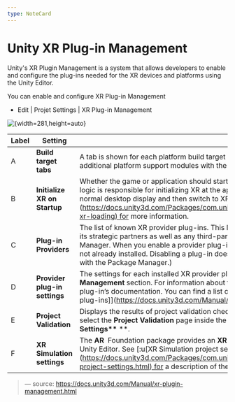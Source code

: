 ```yaml
---
type: NoteCard
---
```


# Unity XR Plug-in Management

Unity's XR Plugin Management is a system that allows developers to enable and configure the plug-ins needed for the XR devices and platforms using the Unity Editor.

You can enable and configure XR Plug-in Management

- Edit | Projet Settings | XR Plug-in Management

![{width=281,height=auto}](../attachments/xr-plugin-management.png)

| Label | Setting                       | Purpose                                                                                                                                                                                                                                                                                                                                                                                                                                                                                                                                                        |
| ----- | ----------------------------- | -------------------------------------------------------------------------------------------------------------------------------------------------------------------------------------------------------------------------------------------------------------------------------------------------------------------------------------------------------------------------------------------------------------------------------------------------------------------------------------------------------------------------------------------------------------- |
| A     | **Build target tabs**         | A tab is shown for each platform build target installed for the current Unity Editor. You can add additional platform support modules with the Unity Hub.                                                                                                                                                                                                                                                                                                                                                                                                      |
| B     | **Initialize XR on Startup**  | Whether the game or application should start in XR mode immediately. If disabled, then your application logic is responsible for initializing XR at the appropriate time. For example, your app could start with a normal desktop display and then switch to XR on demand. See [:u[Automatic XR loading]]\([https://docs.unity3d.com/Packages/com.unity.xr.management@4.3/manual/EndUser.html#automatic-xr-loading) for](<https://docs.unity3d.com/Packages/com.unity.xr.management@4.3/manual/EndUser.html#automatic-xr-loading)%C2%A0for>) more information. |
| C     | **Plug-in Providers**         | The list of known XR provider plug-ins. This list contains the plug-ins officially supported by Unity or its strategic partners as well as any third-party provider plug-ins you have installed with the Package Manager. When you enable a provider plug-in, Unity adds the associated package to the project if it is not already installed. Disabling a plug-in does not remove the package. (You can remove packages with the Package Manager.)                                                                                                            |
| D     | **Provider plug-in settings** | The settings for each installed XR provider plug-in appear in their own pages within the **XR Plug-in Management** section. For information about the available settings for a specific plug-in refer to that plug-in’s documentation. You can find a list of plug-ins and links to their documentation in [:u[Provider plug-ins]]\(<https://docs.unity3d.com/Manual/xr-support-packages.html#plug-ins>).                                                                                                                                                      |
| E     | **Project Validation**        | Displays the results of project validation checks for the plug-ins you have enabled. To view the checks, select the **Project Validation** page inside the **XR Plug-in Management** section of your **Project Settings\*\*** \*\*.                                                                                                                                                                                                                                                                                                                            |
| F     | **XR Simulation settings**    | The **AR**  Foundation package provides an **XR Simulation** feature, which lets you test AR **Scenes**  in the Unity Editor. See [:u[XR Simulation project settings]]\([https://docs.unity3d.com/Packages/com.unity.xr.arfoundation@5.0/manual/xr-simulation/simulation-project-settings.html) for](<https://docs.unity3d.com/Packages/com.unity.xr.arfoundation@5.0/manual/xr-simulation/simulation-project-settings.html)%C2%A0for>) a description of these settings and options.                                                                           |

> — source: <https://docs.unity3d.com/Manual/xr-plugin-management.html>
